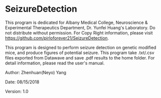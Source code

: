 # SeizureDetection
This program is dedicated for Albany Medical College, Neuroscience & Experimental Therapeutics Department, Dr. Yunfei Huang's Laboratory.
Do not distribute without permission. For Copy Right information, please visit https://github.com/pirloforever21/SeizureDetection.

This program is designed to perform seizure detection on genetic modified mice, and produce figures of potential seizure.
This program take .txt/.csv files exported from Datawave and save .pdf results to the home folder.
For detail information, please read the user's manual.

Author: Zhenhuan(Neyo) Yang

Date: 08/15/2018

Version: 1.0
